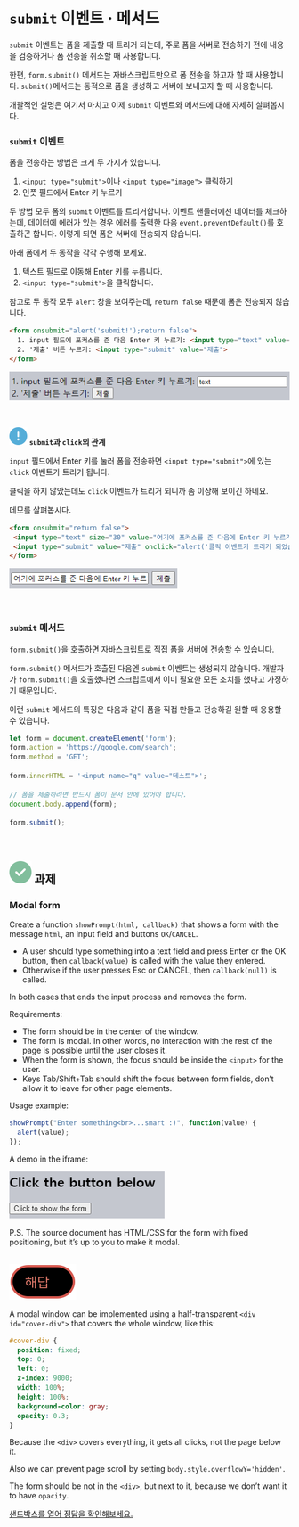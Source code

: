 `submit` 이벤트 · 메서드
=====================

`submit` 이벤트는 폼을 제출할 때 트리거 되는데, 주로 폼을 서버로 전송하기 전에 내용을 검증하거나 폼 전송을 취소할 때 사용합니다.

한편, `form.submit()` 메서드는 자바스크립트만으로 폼 전송을 하고자 할 때 사용합니다. `submit()`메서드는 동적으로 폼을 생성하고 서버에 보내고자 할 때 사용합니다.

개괄적인 설명은 여기서 마치고 이제 `submit` 이벤트와 메서드에 대해 자세히 살펴봅시다.

### `submit` 이벤트
폼을 전송하는 방법은 크게 두 가지가 있습니다.

1. `<input type="submit">`이나 `<input type="image">` 클릭하기
2. 인풋 필드에서 Enter 키 누르기

두 방법 모두 폼의 `submit` 이벤트를 트리거합니다. 이벤트 핸들러에선 데이터를 체크하는데, 데이터에 에러가 있는 경우 에러를 출력한 다음 `event.preventDefault()`를 호출하곤 합니다. 이렇게 되면 폼은 서버에 전송되지 않습니다.

아래 폼에서 두 동작을 각각 수행해 보세요.
1. 텍스트 필드로 이동해 Enter 키를 누릅니다.
2. `<input type="submit">`을 클릭합니다.

참고로 두 동작 모두 `alert` 창을 보여주는데, `return false` 때문에 폼은 전송되지 않습니다.
```html
<form onsubmit="alert('submit!');return false">
  1. input 필드에 포커스를 준 다음 Enter 키 누르기: <input type="text" value="text"><br>
  2. '제출' 버튼 누르기: <input type="submit" value="제출">
</form>
```

![submit-event](../../images/02/04/04/submit-event.png)

<br />

<img src="../../images/commons/icons/circle-exclamation-solid.svg" /> **`submit`과 `click`의 관계**

`input` 필드에서 Enter 키를 눌러 폼을 전송하면 `<input type="submit">`에 있는 `click` 이벤트가 트리거 됩니다.

클릭을 하지 않았는데도 `click` 이벤트가 트리거 되니까 좀 이상해 보이긴 하네요.

데모를 살펴봅시다.
```html
<form onsubmit="return false">
 <input type="text" size="30" value="여기에 포커스를 준 다음에 Enter 키 누르기">
 <input type="submit" value="제출" onclick="alert('클릭 이벤트가 트리거 되었습니다!')">
</form>
```

![submit-click-relationship](../../images/02/04/04/submit-click-relationship.png)

<br />

### `submit` 메서드
`form.submit()`을 호출하면 자바스크립트로 직접 폼을 서버에 전송할 수 있습니다.

`form.submit()` 메서드가 호출된 다음엔 `submit` 이벤트는 생성되지 않습니다. 개발자가 `form.submit()`을 호출했다면 스크립트에서 이미 필요한 모든 조치를 했다고 가정하기 때문입니다.

이런 `submit` 메서드의 특징은 다음과 같이 폼을 직접 만들고 전송하길 원할 때 응용할 수 있습니다.
```javascript
let form = document.createElement('form');
form.action = 'https://google.com/search';
form.method = 'GET';

form.innerHTML = '<input name="q" value="테스트">';

// 폼을 제출하려면 반드시 폼이 문서 안에 있어야 합니다.
document.body.append(form);

form.submit();
```

<br />

## <img src="../../images/commons/icons/circle-check-solid.svg" /> 과제

### Modal form
Create a function `showPrompt(html, callback)` that shows a form with the message `html`, an input field and buttons `OK`/`CANCEL`.
- A user should type something into a text field and press Enter or the OK button, then `callback(value)` is called with the value they entered.
- Otherwise if the user presses Esc or CANCEL, then `callback(null)` is called.

In both cases that ends the input process and removes the form.

Requirements:
- The form should be in the center of the window.
- The form is modal. In other words, no interaction with the rest of the page is possible until the user closes it.
- When the form is shown, the focus should be inside the `<input>` for the user.
- Keys Tab/Shift+Tab should shift the focus between form fields, don’t allow it to leave for other page elements.

Usage example:
```javascript
showPrompt("Enter something<br>...smart :)", function(value) {
  alert(value);
});
```

A demo in the iframe:

![assignment-modal-form](../../images/02/04/04/assignment-modal-form.png)

P.S. The source document has HTML/CSS for the form with fixed positioning, but it’s up to you to make it modal.

<br />

<img src="../../images/commons/icons/circle-answer.svg" />

A modal window can be implemented using a half-transparent `<div id="cover-div">` that covers the whole window, like this:
```css
#cover-div {
  position: fixed;
  top: 0;
  left: 0;
  z-index: 9000;
  width: 100%;
  height: 100%;
  background-color: gray;
  opacity: 0.3;
}
```

Because the `<div>` covers everything, it gets all clicks, not the page below it.

Also we can prevent page scroll by setting `body.style.overflowY='hidden'`.

The form should be not in the `<div>`, but next to it, because we don’t want it to have `opacity`.

[샌드박스를 열어 정답을 확인해보세요.](https://plnkr.co/edit/oYjYoJzvYtxvjEAr?p=preview)
